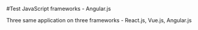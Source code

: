 #Test JavaScript frameworks - Angular.js

Three same application on three frameworks - React.js, Vue.js, Angular.js
